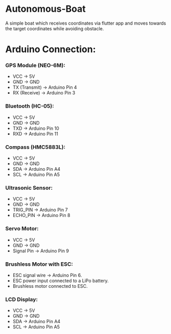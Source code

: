 # Autonomous-Boat
A simple boat which receives coordinates via flutter app and moves towards the target coordinates while avoiding obstacle.

# Arduino Connection:

### GPS Module (NEO-6M):
- VCC → 5V
- GND → GND
- TX (Transmit) → Arduino Pin 4
- RX (Receive) → Arduino Pin 3
### Bluetooth (HC-05):
- VCC → 5V
- GND → GND
- TXD → Arduino Pin 10
- RXD → Arduino Pin 11
### Compass (HMC5883L):
- VCC → 5V
- GND → GND
- SDA → Arduino Pin A4
- SCL → Arduino Pin A5
### Ultrasonic Sensor:
- VCC → 5V
- GND → GND
- TRIG_PIN → Arduino Pin 7
- ECHO_PIN → Arduino Pin 8
### Servo Motor:
- VCC → 5V
- GND → GND
- Signal Pin → Arduino Pin 9
### Brushless Motor with ESC:
- ESC signal wire → Arduino Pin 6.
- ESC power input connected to a LiPo battery.
- Brushless motor connected to ESC.
### LCD Display:
- VCC → 5V
- GND → GND
- SDA → Arduino Pin A4
- SCL → Arduino Pin A5